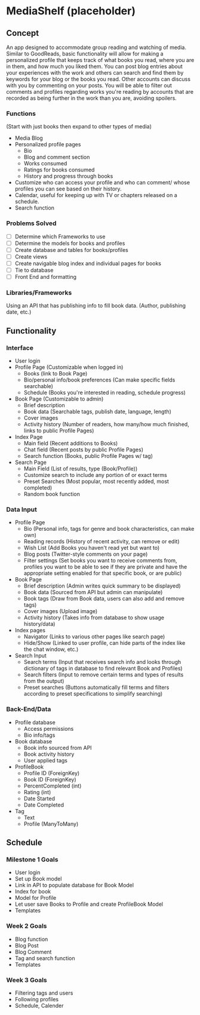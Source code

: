 # MediaShelf (placeholder)

## Concept
An app designed to accommodate group reading and watching of media. Similar to GoodReads, basic functionality will allow for making a personalized profile that keeps track of what books you read, where you are in them, and how much you liked them. You can post blog entries about your experiences with the work and others can search and find them by keywords for your blog or the books you read. Other accounts can discuss with you by commenting on your posts. You will be able to filter out comments and profiles regarding works you're reading by accounts that are recorded as being further in the work than you are, avoiding spoilers.

### Functions
(Start with just books then expand to other types of media)
* Media Blog
* Personalized profile pages
  - Bio
  - Blog and comment section
  - Works consumed
  - Ratings for books consumed
  - History and progress through books
* Customize who can access your profile and who can comment/ whose profiles you can see based on their history.
* Calendar, useful for keeping up with TV or chapters released on a schedule.
* Search function

### Problems Solved
- [ ] Determine which Frameworks to use
- [ ] Determine the models for books and profiles
- [ ] Create database and tables for books/profiles
- [ ] Create views
- [ ] Create navigable blog index and individual pages for books
- [ ] Tie to database
- [ ] Front End and formatting

### Libraries/Frameworks
Using an API that has publishing info to fill book data. (Author, publishing date, etc.)

## Functionality

### Interface
* User login
* Profile Page (Customizable when logged in)
  - Books (link to Book Page)
  - Bio/personal info/book preferences (Can make specific fields searchable)
  - Schedule (Books you're interested in reading, schedule progress)
* Book Page (Customizable to admin)
  - Brief description
  - Book data (Searchable tags, publish date, language, length)
  - Cover images
  - Activity history (Number of readers, how many/how much finished, links to public Profile Pages)
* Index Page
  - Main field (Recent additions to Books)
  - Chat field (Recent posts by public Profile Pages)
  - Search function (Books, public Profile Pages w/ tag)
* Search Page
  - Main Field (List of results, type (Book/Profile))
  - Customize search to include any portion of or exact terms
  - Preset Searches (Most popular, most recently added, most completed)
  - Random book function

### Data Input
* Profile Page
  - Bio (Personal info, tags for genre and book characteristics, can make own)
  - Reading records (History of recent activity, can remove or edit)
  - Wish List (Add Books you haven't read yet but want to)
  - Blog posts (Twitter-style comments on your page)
  - Filter settings (Set books you want to receive comments from, profiles you want to be able to see if they are private and have the appropriate setting enabled for that specific book, or are public)
* Book Page
  - Brief description (Admin writes quick summary to be displayed)
  - Book data (Sourced from API but admin can manipulate)
  - Book tags (Draw from Book data, users can also add and remove tags)
  - Cover images (Upload image)
  - Activity history (Takes info from database to show usage history/data)
* Index pages
  - Navigator (Links to various other pages like search page)
  - Hide/Show (Linked to user profile, can hide parts of the index like the chat window, etc.)
* Search Input
  - Search terms (Input that receives search info and looks through dictionary of tags in database to find relevant Book and Profiles)
  - Search filters (Input to remove certain terms and types of results from the output)
  - Preset searches (Buttons automatically fill terms and filters according to preset specifications to simplify searching)

### Back-End/Data
* Profile database
  - Access permissions
  - Bio info/tags
* Book database
  - Book info sourced from API
  - Book activity history
  - User applied tags
* ProfileBook
  - Profile ID (ForeignKey)
  - Book ID (ForeignKey)
  - PercentCompleted (int)
  - Rating (int)
  - Date Started
  - Date Completed
* Tag
  - Text
  - Profile (ManyToMany)


## Schedule

### Milestone 1 Goals
  - User login
  - Set up Book model
  - Link in API to populate database for Book Model
  - Index for book
  - Model for Profile
  - Let user save Books to Profile and create ProfileBook Model
  - Templates
### Week 2 Goals
  - Blog function
  - Blog Post
  - Blog Comment
  - Tag and search function
  - Templates
### Week 3 Goals
  - Filtering tags and users
  - Following profiles
  - Schedule, Calender
